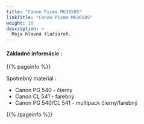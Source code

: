 ```yaml
---
title: "Canon Pixma MG3650S"
linkTitle: "Canon Pixma MG3650S"
weight: 10
description: >
  Moja hlavná tlačiareň.
---
```


 #### Základné informácie :


{{% pageinfo %}}

 Spotrebný materiál :

 - Canon PG 540 - čierny 
 - Canon CL 541 - farebný  
 - Canon PG 540/CL 541 - multipack čierny/farebný

{{% /pageinfo %}}

